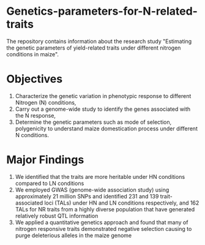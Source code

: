 # Genetics-parameters-for-N-related-traits

The repository contains information about the research study "Estimating the genetic parameters of yield-related traits under different nitrogen conditions in maize".

# Objectives
1. Characterize the genetic variation in phenotypic response to different Nitrogen (N) conditions,
2. Carry out a genome-wide study to identify the genes associated with the N response,
3. Determine the genetic parameters such as mode of selection, polygenicity to understand maize domestication process under different N conditions.

# Major Findings
1. We identified that the traits are more heritable under HN conditions compared to LN conditions
2. We employed GWAS (genome-wide association study) using approximately 21 million SNPs and identified 231 and 139 trait-associated loci (TALs) under HN and LN conditions respectively, and 162 TALs for NR traits from a highly diverse population that have generated relatively robust QTL information
3. We applied a quantitative genetics approach and found that many of nitrogen responsive traits demonstrated negative selection causing to purge deleterious alleles in the maize genome
